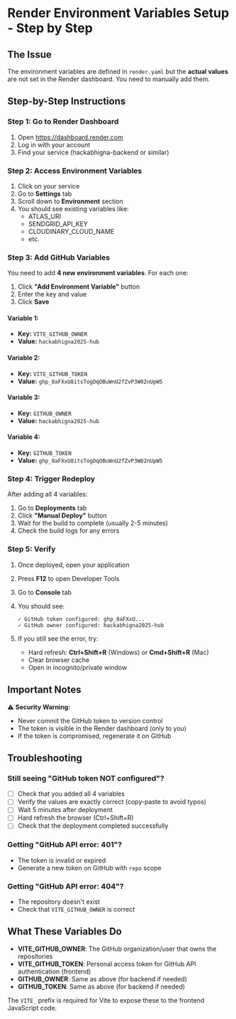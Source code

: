 # Render Environment Variables Setup - Step by Step

## The Issue
The environment variables are defined in `render.yaml` but the **actual values** are not set in the Render dashboard. You need to manually add them.

## Step-by-Step Instructions

### Step 1: Go to Render Dashboard
1. Open https://dashboard.render.com
2. Log in with your account
3. Find your service (hackabhigna-backend or similar)

### Step 2: Access Environment Variables
1. Click on your service
2. Go to **Settings** tab
3. Scroll down to **Environment** section
4. You should see existing variables like:
   - ATLAS_URI
   - SENDGRID_API_KEY
   - CLOUDINARY_CLOUD_NAME
   - etc.

### Step 3: Add GitHub Variables

You need to add **4 new environment variables**. For each one:

1. Click **"Add Environment Variable"** button
2. Enter the key and value
3. Click **Save**

#### Variable 1:
- **Key:** `VITE_GITHUB_OWNER`
- **Value:** `hackabhigna2025-hub`

#### Variable 2:
- **Key:** `VITE_GITHUB_TOKEN`
- **Value:** `ghp_8aFXxU8itsTogDqOBuWnU2fZvP3W02nUpW5`

#### Variable 3:
- **Key:** `GITHUB_OWNER`
- **Value:** `hackabhigna2025-hub`

#### Variable 4:
- **Key:** `GITHUB_TOKEN`
- **Value:** `ghp_8aFXxU8itsTogDqOBuWnU2fZvP3W02nUpW5`

### Step 4: Trigger Redeploy

After adding all 4 variables:

1. Go to **Deployments** tab
2. Click **"Manual Deploy"** button
3. Wait for the build to complete (usually 2-5 minutes)
4. Check the build logs for any errors

### Step 5: Verify

1. Once deployed, open your application
2. Press **F12** to open Developer Tools
3. Go to **Console** tab
4. You should see:
   ```
   ✓ GitHub token configured: ghp_8aFXxU...
   ✓ GitHub owner configured: hackabhigna2025-hub
   ```

5. If you still see the error, try:
   - Hard refresh: **Ctrl+Shift+R** (Windows) or **Cmd+Shift+R** (Mac)
   - Clear browser cache
   - Open in incognito/private window

## Important Notes

⚠️ **Security Warning:**
- Never commit the GitHub token to version control
- The token is visible in the Render dashboard (only to you)
- If the token is compromised, regenerate it on GitHub

## Troubleshooting

### Still seeing "GitHub token NOT configured"?
- [ ] Check that you added all 4 variables
- [ ] Verify the values are exactly correct (copy-paste to avoid typos)
- [ ] Wait 5 minutes after deployment
- [ ] Hard refresh the browser (Ctrl+Shift+R)
- [ ] Check that the deployment completed successfully

### Getting "GitHub API error: 401"?
- The token is invalid or expired
- Generate a new token on GitHub with `repo` scope

### Getting "GitHub API error: 404"?
- The repository doesn't exist
- Check that `VITE_GITHUB_OWNER` is correct

## What These Variables Do

- **VITE_GITHUB_OWNER**: The GitHub organization/user that owns the repositories
- **VITE_GITHUB_TOKEN**: Personal access token for GitHub API authentication (frontend)
- **GITHUB_OWNER**: Same as above (for backend if needed)
- **GITHUB_TOKEN**: Same as above (for backend if needed)

The `VITE_` prefix is required for Vite to expose these to the frontend JavaScript code.

